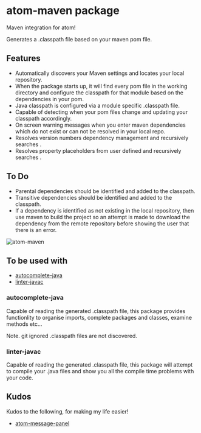 # atom-maven package

Maven integration for atom!

Generates a .classpath file based on your maven pom file.

## Features
- Automatically discovers your Maven settings and locates your local repository.
- When the package starts up, it will find every pom file in the working directory and configure the classpath for that module based on the dependencies in your pom.
- Java classpath is configured via a module specific .classpath file.
- Capable of detecting when your pom files change and updating your classpath accordingly.
- On screen warning messages when you enter maven dependencies which do not exist or can not be resolved in your local repo.
- Resolves version numbers dependency management and recursively searches <parent>.
- Resolves property placeholders from user defined <properties> and recursively searches <parent>.

## To Do
- Parental dependencies should be identified and added to the classpath.
- Transitive dependencies should be identified and added to the classpath.
- If a dependency is identified as not existing in the local repository, then use maven to build the project so an attempt is made to download the dependency from the remote repository before showing the user that there is an error.

![atom-maven](https://cloud.githubusercontent.com/assets/12021575/15276879/4429112e-1aec-11e6-8bbe-c24901b3ee17.JPG)

## To be used with

* [autocomplete-java](https://atom.io/packages/autocomplete-java)
* [linter-javac](https://atom.io/packages/linter-javac)

### autocomplete-java
Capable of reading the generated .classpath file, this package provides functionlity to organise imports, complete packages and classes, examine methods etc...

Note. git ignored .classpath files are not discovered.

### linter-javac
Capable of reading the generated .classpath file, this package will attempt to compile your .java files and show you all the compile time problems with your code.

## Kudos
Kudos to the following, for making my life easier!

* [atom-message-panel](https://github.com/tcarlsen/atom-message-panel)
